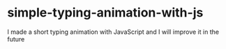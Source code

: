 # simple-typing-animation-with-js


I made a short typing animation with JavaScript and I will improve it in the future 


